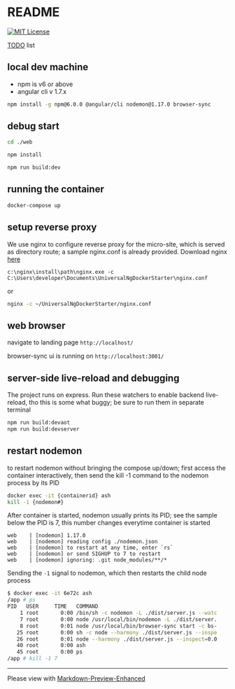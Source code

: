 # README

[![MIT License](https://img.shields.io/badge/license-MIT-blue.svg?style=flat)](/LICENSE.md)

[TODO](./TODO.md) list

## local dev machine

* npm is v6 or above
* angular cli v 1.7.x

```bash
npm install -g npm@6.0.0 @angular/cli nodemon@1.17.0 browser-sync
```

## debug start

```bash
cd ./web

npm install

npm run build:dev
```

## running the container

```bash
docker-compose up
```

## setup reverse proxy
We use nginx to configure reverse proxy for the micro-site, which is served as directory route; a sample nginx.conf is already provided. Download nginx [here](https://nginx.org/en/download.html?)

```
c:\nginx\install\path\nginx.exe -c C:\Users\developer\Documents\UniversalNgDockerStarter\nginx.conf
```
or
```bash
nginx -c ~/UniversalNgDockerStarter/nginx.conf
```

## web browser

navigate to landing page `http://localhost/` 

browser-sync ui is running on `http://localhost:3001/`


## server-side live-reload and debugging

The project runs on express. Run these watchers to enable backend live-reload, tho this is some what buggy; be sure to run them in separate terminal

```bash
npm run build:devaot
npm run build:devserver
```

## restart nodemon

to restart nodemon without bringing the compose up/down; first access the container interactively, then send the kill -1 command to the nodemon process by its PID

```bash
docker exec -it {containerid} ash
kill -1 {nodemon#}
```

After container is started, nodemon usually prints its PID; see the sample below the PID is 7, this number changes everytime container is started

```
web    | [nodemon] 1.17.0
web    | [nodemon] reading config ./nodemon.json
web    | [nodemon] to restart at any time, enter `rs`
web    | [nodemon] or send SIGHUP to 7 to restart
web    | [nodemon] ignoring: .git node_modules/**/*
``` 

Sending the `-1` signal to nodemon, which then restarts the child node process

```bash
$ docker exec -it 6e72c ash
/app # ps
PID   USER     TIME   COMMAND
    1 root       0:00 /bin/sh -c nodemon -L ./dist/server.js --watc
    7 root       0:00 node /usr/local/bin/nodemon -L ./dist/server.
    8 root       0:01 node /usr/local/bin/browser-sync start -c bs-
   25 root       0:00 sh -c node --harmony ./dist/server.js --inspe
   26 root       0:01 node --harmony ./dist/server.js --inspect=0.0
   40 root       0:00 ash
   45 root       0:00 ps
/app # kill -1 7
```


---
Please view with [Markdown-Preview-Enhanced](https://shd101wyy.github.io/markdown-preview-enhanced/#/)
